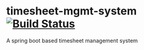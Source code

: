 # timesheet-mgmt-system [![Build Status](https://travis-ci.com/arunkumar-mourougappane/timesheet-mgmt-system.svg?branch=master)](https://travis-ci.com/arunkumar-mourougappane/timesheet-mgmt-system)


A spring boot based timesheet management system
